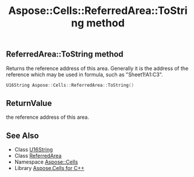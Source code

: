 ﻿---
title: Aspose::Cells::ReferredArea::ToString method
linktitle: ToString
second_title: Aspose.Cells for C++ API Reference
description: 'Aspose::Cells::ReferredArea::ToString method. Returns the reference address of this area. Generally it is the address of the reference which may be used in formula, such as "Sheet1!A1:C3" in C++.'
type: docs
weight: 1900
url: /cpp/aspose.cells/referredarea/tostring/
---
## ReferredArea::ToString method


Returns the reference address of this area. Generally it is the address of the reference which may be used in formula, such as "Sheet1!A1:C3".

```cpp
U16String Aspose::Cells::ReferredArea::ToString()
```


## ReturnValue

the reference address of this area.

## See Also

* Class [U16String](../../u16string/)
* Class [ReferredArea](../)
* Namespace [Aspose::Cells](../../)
* Library [Aspose.Cells for C++](../../../)
